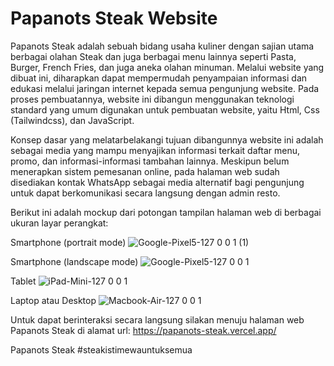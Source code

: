# Papanots Steak Website

Papanots Steak adalah sebuah bidang usaha kuliner dengan sajian utama berbagai olahan Steak dan juga berbagai menu lainnya seperti Pasta, Burger, French Fries, dan juga aneka olahan minuman. Melalui website yang dibuat ini, diharapkan dapat mempermudah penyampaian informasi dan edukasi melalui jaringan internet kepada semua pengunjung website. Pada proses pembuatannya, website ini dibangun menggunakan teknologi standard yang umum digunakan untuk pembuatan website, yaitu Html, Css (Tailwindcss), dan JavaScript.

Konsep dasar yang melatarbelakangi tujuan dibangunnya website ini adalah sebagai media yang mampu menyajikan informasi terkait daftar menu, promo, dan informasi-informasi tambahan lainnya. Meskipun belum menerapkan sistem pemesanan online, pada halaman web sudah disediakan kontak WhatsApp sebagai media alternatif bagi pengunjung untuk dapat berkomunikasi secara langsung dengan admin resto.

Berikut ini adalah mockup dari potongan tampilan halaman web di berbagai ukuran layar perangkat:

Smartphone (portrait mode)
![Google-Pixel5-127 0 0 1 (1)](https://github.com/dediindrawan/papanots-steak/assets/107289320/36fae664-54db-42a6-9f4b-8743c2075ef4)

Smartphone (landscape mode)
![Google-Pixel5-127 0 0 1](https://github.com/dediindrawan/papanots-steak/assets/107289320/d0c01518-acf9-4110-9f8d-7826ed6de01e)

Tablet
![iPad-Mini-127 0 0 1](https://github.com/dediindrawan/papanots-steak/assets/107289320/4f733346-4acf-4d16-8da6-273206e2fb0e)

Laptop atau Desktop
![Macbook-Air-127 0 0 1](https://github.com/dediindrawan/papanots-steak/assets/107289320/1e96821c-7dde-4a22-b2f5-e192b69c42ec)

Untuk dapat berinteraksi secara langsung silakan menuju halaman web Papanots Steak di alamat url: https://papanots-steak.vercel.app/

Papanots Steak #steakistimewauntuksemua
